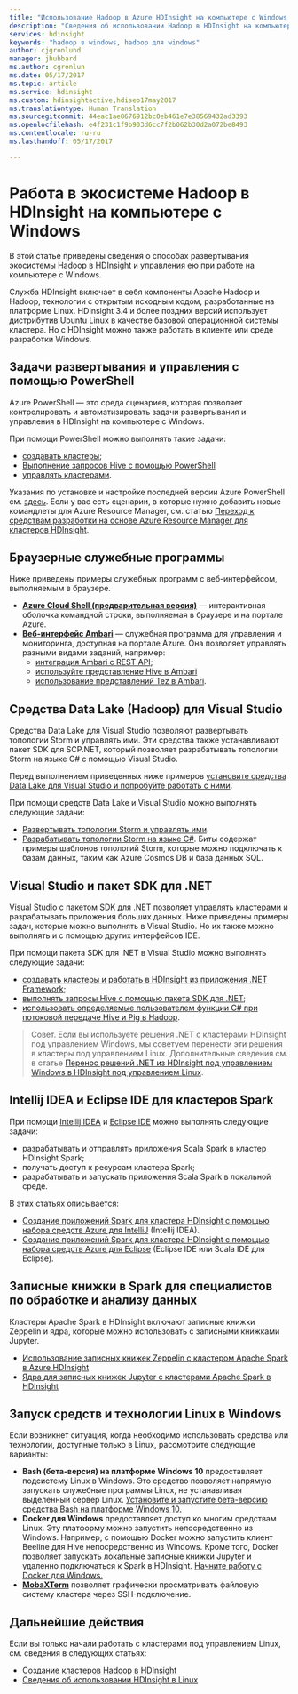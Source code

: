 ```yaml
---
title: "Использование Hadoop в Azure HDInsight на компьютере с Windows | Документация Майкрософт"
description: "Сведения об использовании Hadoop в HDInsight на компьютере с Windows, а также о запросе кластеров и управлении ими с помощью PowerShell, Visual Studio и средств Linux. Разработка решений для работы с большими данными на языке .NET."
services: hdinsight
keywords: "hadoop в windows, hadoop для windows"
author: cjgronlund
manager: jhubbard
ms.author: cgronlun
ms.date: 05/17/2017
ms.topic: article
ms.service: hdinsight
ms.custom: hdinsightactive,hdiseo17may2017
ms.translationtype: Human Translation
ms.sourcegitcommit: 44eac1ae8676912bc0eb461e7e38569432ad3393
ms.openlocfilehash: e4f231c1f9b903d6cc7f2b062b30d2a072be8493
ms.contentlocale: ru-ru
ms.lasthandoff: 05/17/2017

---
```


# <a name="work-in-the-hadoop-ecosystem-on-hdinsight-from-a-windows-pc"></a>Работа в экосистеме Hadoop в HDInsight на компьютере с Windows

В этой статье приведены сведения о способах развертывания экосистемы Hadoop в HDInsight и управления ею при работе на компьютере с Windows. 

Служба HDInsight включает в себя компоненты Apache Hadoop и Hadoop, технологии с открытым исходным кодом, разработанные на платформе Linux. HDInsight 3.4 и более поздних версий использует дистрибутив Ubuntu Linux в качестве базовой операционной системы кластера. Но с HDInsight можно также работать в клиенте или среде разработки Windows.

## <a name="use-powershell-for-deployment-and-management-tasks"></a>Задачи развертывания и управления с помощью PowerShell
Azure PowerShell — это среда сценариев, которая позволяет контролировать и автоматизировать задачи развертывания и управления в HDInsight на компьютере с Windows.

При помощи PowerShell можно выполнять такие задачи:

* [создавать кластеры](hdinsight-hadoop-create-linux-clusters-azure-powershell.md);
* [Выполнение запросов Hive с помощью PowerShell](hdinsight-hadoop-use-hive-powershell.md)
* [управлять кластерами](hdinsight-administer-use-powershell.md).

Указания по установке и настройке последней версии Azure PowerShell см. [здесь](https://docs.microsoft.com/powershell/azure/install-azurerm-ps). Если у вас есть сценарии, в которые нужно добавить новые командлеты для Azure Resource Manager, см. статью [Переход к средствам разработки на основе Azure Resource Manager для кластеров HDInsight](hdinsight-hadoop-development-using-azure-resource-manager.md).

## <a name="utilities-you-can-run-in-a-browser"></a>Браузерные служебные программы
Ниже приведены примеры служебных программ с веб-интерфейсом, выполняемым в браузере.
* **[Azure Cloud Shell (предварительная версия)](https://docs.microsoft.com/azure/cloud-shell/quickstart)** — интерактивная оболочка командной строки, выполняемая в браузере и на портале Azure.
* **[Веб-интерфейс Ambari](hdinsight-hadoop-manage-ambari.md)** — служебная программа для управления и мониторинга, доступная на портале Azure. Она позволяет управлять разными видами заданий, например:
    * [интеграция Ambari с REST API](hdinsight-hadoop-manage-ambari-rest-api.md);
    * [используйте представление Hive в Ambari](hdinsight-hadoop-use-hive-ambari-view.md)
    * [использование представлений Tez в Ambari](hdinsight-debug-ambari-tez-view.md).

## <a name="data-lake-hadoop-tools-for-visual-studio"></a>Средства Data Lake (Hadoop) для Visual Studio
Средства Data Lake для Visual Studio позволяют развертывать топологии Storm и управлять ими. Эти средства также устанавливают пакет SDK для SCP.NET, который позволяет разрабатывать топологии Storm на языке C# с помощью Visual Studio.

Перед выполнением приведенных ниже примеров [установите средства Data Lake для Visual Studio и попробуйте работать с ними](hdinsight-hadoop-visual-studio-tools-get-started.md). 

При помощи средств Data Lake и Visual Studio можно выполнять следующие задачи:
* [Развертывать топологии Storm и управлять ими](hdinsight-storm-deploy-monitor-topology-linux.md).
* [Разрабатывать топологии Storm на языке C#](hdinsight-storm-develop-csharp-visual-studio-topology.md). Биты содержат примеры шаблонов топологий Storm, которые можно подключать к базам данных, таким как Azure Cosmos DB и база данных SQL.

## <a name="visual-studio-and-the-net-sdk"></a>Visual Studio и пакет SDK для .NET 

Visual Studio с пакетом SDK для .NET позволяет управлять кластерами и разрабатывать приложения больших данных. Ниже приведены примеры задач, которые можно выполнять в Visual Studio. Но их также можно выполнять и с помощью других интерфейсов IDE.

При помощи пакета SDK для .NET в Visual Studio можно выполнять следующие задачи:
* [создавать кластеры и работать в HDInsight из приложения .NET Framework](hdinsight-hadoop-create-linux-clusters-dotnet-sdk.md);
* [выполнять запросы Hive с помощью пакета SDK для .NET](hdinsight-hadoop-use-hive-dotnet-sdk.md);
* [использовать определяемые пользователем функции C# при потоковой передаче Hive и Pig в Hadoop](hdinsight-hadoop-hive-pig-udf-dotnet-csharp.md).

> Совет. Если вы используете решения .NET с кластерами HDInsight под управлением Windows, мы советуем перенести эти решения в кластеры под управлением Linux. Дополнительные сведения см. в статье [Перенос решений .NET из HDInsight под управлением Windows в HDInsight под управлением Linux](hdinsight-hadoop-migrate-dotnet-to-linux.md).

## <a name="intellij-idea-and-eclipse-ide-for-spark-clusters"></a>Intellij IDEA и Eclipse IDE для кластеров Spark
При помощи [Intellij IDEA](https://www.jetbrains.com/idea/download) и [Eclipse IDE](https://www.eclipse.org/downloads/) можно выполнять следующие задачи:
* разрабатывать и отправлять приложения Scala Spark в кластер HDInsight Spark;
* получать доступ к ресурсам кластера Spark;
* разрабатывать и запускать приложения Scala Spark в локальной среде.

В этих статьях описывается: 
* [Создание приложений Spark для кластера HDInsight с помощью набора средств Azure для IntelliJ](hdinsight-apache-spark-intellij-tool-plugin.md) (Intellij IDEA).
* [Создание приложений Spark для кластера HDInsight с помощью набора средств Azure для Eclipse](hdinsight-apache-spark-eclipse-tool-plugin.md) (Eclipse IDE или Scala IDE для Eclipse). 


## <a name="notebooks-on-spark-for-data-scientists"></a>Записные книжки в Spark для специалистов по обработке и анализу данных 
Кластеры Apache Spark в HDInsight включают записные книжки Zeppelin и ядра, которые можно использовать с записными книжками Jupyter. 

* [Использование записных книжек Zeppelin с кластером Apache Spark в Azure HDInsight](hdinsight-apache-spark-zeppelin-notebook.md)
* [Ядра для записных книжек Jupyter с кластерами Apache Spark в HDInsight](hdinsight-apache-spark-jupyter-notebook-kernels.md) 


## <a name="run-linux-based-tools-and-technologies-on-windows"></a>Запуск средств и технологии Linux в Windows

Если возникнет ситуация, когда необходимо использовать средства или технологии, доступные только в Linux, рассмотрите следующие варианты:

* **Bash (бета-версия) на платформе Windows 10** предоставляет подсистему Linux в Windows. Это средство позволяет напрямую запускать служебные программы Linux, не устанавливая выделенный сервер Linux. [Установите и запустите бета-версию средства Bash на платформе Windows 10.](https://msdn.microsoft.com/commandline/wsl/install_guide)
* **Docker для Windows** предоставляет доступ ко многим средствам Linux. Эту платформу можно запустить непосредственно из Windows. Например, с помощью Docker можно запустить клиент Beeline для Hive непосредственно из Windows. Кроме того, Docker позволяет запускать локальные записные книжки Jupyter и удаленно подключаться к Spark в HDInsight. [Начните работу с Docker для Windows.](https://docs.docker.com/docker-for-windows/)
* **[MobaXTerm](http://mobaxterm.mobatek.net/)** позволяет графически просматривать файловую систему кластера через SSH-подключение.

## <a name="next-steps"></a>Дальнейшие действия
Если вы только начали работать с кластерами под управлением Linux, см. сведения в следующих статьях:
* [Создание кластеров Hadoop в HDInsight](hdinsight-hadoop-provision-linux-clusters.md)
* [Сведения об использовании HDInsight в Linux](hdinsight-hadoop-linux-information.md)

